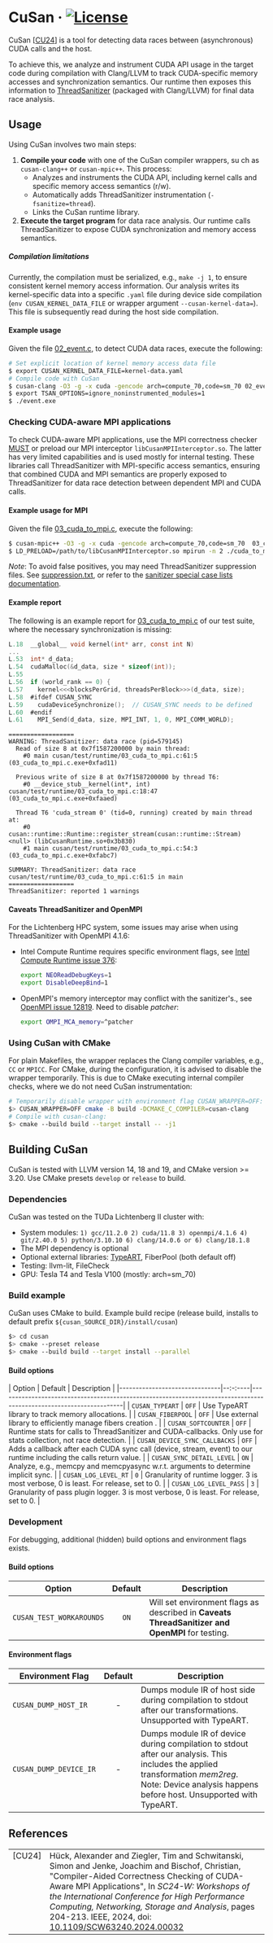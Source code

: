 # CuSan  &middot; [![License](https://img.shields.io/badge/License-BSD%203--Clause-blue.svg)](https://opensource.org/licenses/BSD-3-Clause)


CuSan \[[CU24](#ref-cusan-2024)\] is a tool for detecting data races between (asynchronous) CUDA calls and the host.

To achieve this, we analyze and instrument CUDA API usage in the target code during compilation with Clang/LLVM to track CUDA-specific memory accesses and synchronization semantics.
Our runtime then exposes this information to [ThreadSanitizer](https://clang.llvm.org/docs/ThreadSanitizer.html) (packaged with Clang/LLVM) for final data race analysis.


## Usage

Using CuSan involves two main steps:

1. **Compile your code** with one of the CuSan compiler wrappers, su ch as `cusan-clang++` or `cusan-mpic++`. This process:
   - Analyzes and instruments the CUDA API, including kernel calls and specific memory access semantics (r/w).
   - Automatically adds ThreadSanitizer instrumentation (`-fsanitize=thread`).
   - Links the CuSan runtime library.
2. **Execute the target program** for data race analysis. Our runtime calls ThreadSanitizer to expose CUDA synchronization and memory access semantics.

##### Compilation limitations
Currently, the compilation must be serialized, e.g., `make -j 1`, to ensure consistent kernel memory access information.
Our analysis writes its kernel-specific data into a specific `.yaml` file during device side compilation (`env CUSAN_KERNEL_DATA_FILE` or wrapper argument `--cusan-kernel-data=`).
This file is subsequently read during the host side compilation.


#### Example usage
Given the file [02_event.c](test/runtime/02_event.c), to detect CUDA data races, execute the following:

```bash
# Set explicit location of kernel memory access data file
$ export CUSAN_KERNEL_DATA_FILE=kernel-data.yaml
# Compile code with CuSan
$ cusan-clang -O3 -g -x cuda -gencode arch=compute_70,code=sm_70 02_event.c -o event.exe
$ export TSAN_OPTIONS=ignore_noninstrumented_modules=1
$ ./event.exe
```

### Checking CUDA-aware MPI applications
To check CUDA-aware MPI applications, use the MPI correctness checker [MUST](https://hpc.rwth-aachen.de/must/) or preload our MPI interceptor `libCusanMPIInterceptor.so`. 
The latter has very limited capabilities and is used mostly for internal testing.
These libraries call ThreadSanitizer with MPI-specific access semantics, ensuring that combined CUDA and MPI semantics are properly exposed to ThreadSanitizer for data race detection between dependent MPI and CUDA calls.

#### Example usage for MPI
Given the file [03_cuda_to_mpi.c](test/runtime/03_cuda_to_mpi.c), execute the following:

```bash
$ cusan-mpic++ -O3 -g -x cuda -gencode arch=compute_70,code=sm_70  03_cuda_to_mpi.c -o cuda_to_mpi.exe
$ LD_PRELOAD=/path/to/libCusanMPIInterceptor.so mpirun -n 2 ./cuda_to_mpi.exe
```

*Note*: To avoid false positives, you may need ThreadSanitizer suppression files.
See [suppression.txt](test/runtime/suppressions.txt), or refer to the [sanitizer special case lists documentation](https://clang.llvm.org/docs/SanitizerSpecialCaseList.html).


#### Example report
The following is an example report for [03_cuda_to_mpi.c](test/runtime/03_cuda_to_mpi.c) of our test suite, where the necessary synchronization is missing:
```c
L.18  __global__ void kernel(int* arr, const int N)
...
L.53  int* d_data;
L.54  cudaMalloc(&d_data, size * sizeof(int));
L.55
L.56  if (world_rank == 0) {
L.57    kernel<<<blocksPerGrid, threadsPerBlock>>>(d_data, size);
L.58  #ifdef CUSAN_SYNC
L.59    cudaDeviceSynchronize();  // CUSAN_SYNC needs to be defined
L.60  #endif
L.61    MPI_Send(d_data, size, MPI_INT, 1, 0, MPI_COMM_WORLD);
```
```
==================
WARNING: ThreadSanitizer: data race (pid=579145)
  Read of size 8 at 0x7f1587200000 by main thread:
    #0 main cusan/test/runtime/03_cuda_to_mpi.c:61:5 (03_cuda_to_mpi.c.exe+0xfad11)

  Previous write of size 8 at 0x7f1587200000 by thread T6:
    #0 __device_stub__kernel(int*, int) cusan/test/runtime/03_cuda_to_mpi.c:18:47 (03_cuda_to_mpi.c.exe+0xfaaed)

  Thread T6 'cuda_stream 0' (tid=0, running) created by main thread at:
    #0 cusan::runtime::Runtime::register_stream(cusan::runtime::Stream) <null> (libCusanRuntime.so+0x3b830)
    #1 main cusan/test/runtime/03_cuda_to_mpi.c:54:3 (03_cuda_to_mpi.c.exe+0xfabc7)

SUMMARY: ThreadSanitizer: data race cusan/test/runtime/03_cuda_to_mpi.c:61:5 in main
==================
ThreadSanitizer: reported 1 warnings
```

#### Caveats ThreadSanitizer and OpenMPI
For the Lichtenberg HPC system, some issues may arise when using ThreadSanitizer with OpenMPI 4.1.6:
- Intel Compute Runtime requires specific environment flags, see [Intel Compute Runtime issue 376](https://github.com/intel/compute-runtime/issues/376):
  ```bash
  export NEOReadDebugKeys=1
  export DisableDeepBind=1
  ```
- OpenMPI's memory interceptor may conflict with the sanitizer's., see [OpenMPI issue 12819](https://github.com/open-mpi/ompi/issues/12819). Need to disable *patcher*:
  ```bash
  export OMPI_MCA_memory=^patcher
  ```

### Using CuSan with CMake
For plain Makefiles, the wrapper replaces the Clang compiler variables, e.g., `CC` or `MPICC`. For CMake, during the configuration, it is advised to disable the wrapper temporarily. This is due to CMake executing internal compiler checks, where we do not need CuSan instrumentation:

```bash
# Temporarily disable wrapper with environment flag CUSAN_WRAPPER=OFF:
$> CUSAN_WRAPPER=OFF cmake -B build -DCMAKE_C_COMPILER=cusan-clang 
# Compile with cusan-clang:
$> cmake --build build --target install -- -j1
```

## Building CuSan

CuSan is tested with LLVM version 14, 18 and 19, and CMake version >= 3.20. Use CMake presets `develop` or `release`
to build.

### Dependencies
CuSan was tested on the TUDa Lichtenberg II cluster with:
- System modules: `1) gcc/11.2.0 2) cuda/11.8 3) openmpi/4.1.6 4) git/2.40.0 5) python/3.10.10 6) clang/14.0.6 or 6) clang/18.1.8`
- The MPI dependency is optional
- Optional external libraries: [TypeART](https://github.com/tudasc/TypeART/tree/v1.9.0b-cuda.1), FiberPool (both default off)
- Testing: llvm-lit, FileCheck
- GPU: Tesla T4 and Tesla V100 (mostly: arch=sm_70)

### Build example

CuSan uses CMake to build. Example build recipe (release build, installs to default prefix
`${cusan_SOURCE_DIR}/install/cusan`)

```sh
$> cd cusan
$> cmake --preset release
$> cmake --build build --target install --parallel
```

#### Build options

| Option                        | Default | Description                                                                                                        |
|-------------------------------|--:-:----|--------------------------------------------------------------------------------------------------------------------|
| `CUSAN_TYPEART`               | `OFF`   | Use TypeART library to track memory allocations.                                                                   |
| `CUSAN_FIBERPOOL`             | `OFF`   | Use external library to efficiently manage fibers creation .                                                       |
| `CUSAN_SOFTCOUNTER`           | `OFF`   | Runtime stats for calls to ThreadSanitizer and CUDA-callbacks. Only use for stats collection, not race detection.  |
| `CUSAN_DEVICE_SYNC_CALLBACKS` | `OFF`   | Adds a callback after each CUDA sync call (device, stream, event) to our runtime including the calls return value. |
| `CUSAN_SYNC_DETAIL_LEVEL`     | `ON`    | Analyze, e.g., memcpy and memcpyasync w.r.t. arguments to determine implicit sync.                                 |
| `CUSAN_LOG_LEVEL_RT`          | `0`     | Granularity of runtime logger. 3 is most verbose, 0 is least. For release, set to 0.                               |
| `CUSAN_LOG_LEVEL_PASS`        | `3`     | Granularity of pass plugin logger. 3 is most verbose, 0 is least. For release, set to 0.                           |

### Development 

For debugging, additional (hidden) build options and environment flags exists.


#### Build options
| Option                       | Default | Description                                                                                       |
|------------------------------|:-------:|---------------------------------------------------------------------------------------------------|
| `CUSAN_TEST_WORKAROUNDS`              |  `ON`  | Will set environment flags as described in **Caveats ThreadSanitizer and OpenMPI** for testing.                                      |

#### Environment flags

| Environment Flag                       | Default | Description                                                                                       |
|------------------------------|:-------:|---------------------------------------------------------------------------------------------------|
| `CUSAN_DUMP_HOST_IR`              |  -  | Dumps module IR of host side during compilation to stdout after our transformations. Unsupported with TypeART.                                      |
| `CUSAN_DUMP_DEVICE_IR`              |  -  | Dumps module IR of device during compilation to stdout after our analysis. This includes the applied transformation *mem2reg*. Note: Device analysis happens before host. Unsupported with TypeART.                                     |

## References

<table style="border:0px">
<tr>
    <td valign="top"><a name="ref-cusan-2024"></a>[CU24]</td>
    <td>Hück, Alexander and Ziegler, Tim and Schwitanski, Simon and Jenke, Joachim and Bischof, Christian,
    "Compiler-Aided Correctness Checking of CUDA-Aware MPI Applications",
    In <i>SC24-W: Workshops of the International Conference for High Performance Computing, Networking, Storage and Analysis</i>,
    pages 204-213. IEEE, 2024, doi: <a href=https://doi.org/10.1109/SCW63240.2024.00032>10.1109/SCW63240.2024.00032</a></td>
</tr>
</table>